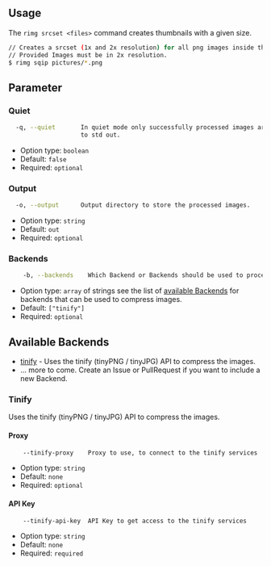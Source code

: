 ## Usage

The `rimg srcset <files>` command creates thumbnails with a given size. 

```bash
// Creates a srcset (1x and 2x resolution) for all png images inside the pictures folder.
// Provided Images must be in 2x resolution.
$ rimg sqip pictures/*.png
```

## Parameter

### Quiet

```bash
  -q, --quiet       In quiet mode only successfully processed images are printed
                    to std out.
```

* Option type: `boolean`
* Default: `false`
* Required: `optional`

### Output

```bash
  -o, --output      Output directory to store the processed images.
```

* Option type: `string`
* Default: `out`
* Required: `optional`

### Backends

```bash
    -b, --backends    Which Backend or Backends should be used to process the images
```

* Option type: `array` of strings see the list of [available Backends](#available-backends) for backends that can be used to compress images.
* Default: `["tinify"]`
* Required: `optional`

## Available Backends

* [tinify](#tinify) - Uses the tinify (tinyPNG / tinyJPG) API to compress the images.
* ... more to come. Create an Issue or PullRequest if you want to include a new Backend.

### Tinify

 Uses the tinify (tinyPNG / tinyJPG) API to compress the images.

#### Proxy

```bash
    --tinify-proxy    Proxy to use, to connect to the tinify services
```

* Option type: `string`
* Default: `none`
* Required: `optional`

#### API Key

```bash
    --tinify-api-key  API Key to get access to the tinify services
```

* Option type: `string`
* Default: `none`
* Required: `required`

